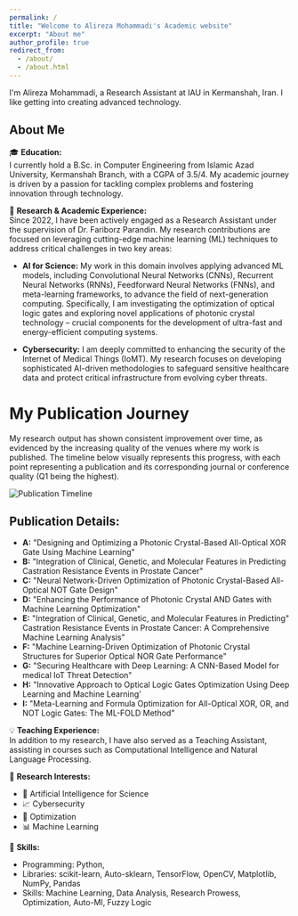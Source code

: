```yaml
---
permalink: /
title: "Welcome to Alireza Mohammadi's Academic website"
excerpt: "About me"
author_profile: true
redirect_from:
  - /about/
  - /about.html
---
```


I'm Alireza Mohammadi, a Research Assistant at IAU in Kermanshah, Iran. I like getting into creating advanced technology.

## About Me

🎓 **Education:**  
I currently hold a B.Sc. in Computer Engineering from Islamic Azad University, Kermanshah Branch, with a CGPA of 3.5/4. My academic journey is driven by a passion for tackling complex problems and fostering innovation through technology.

🔬 **Research & Academic Experience:**  
Since 2022, I have been actively engaged as a Research Assistant under the supervision of Dr. Fariborz Parandin.  My research contributions are focused on leveraging cutting-edge machine learning (ML) techniques to address critical challenges in two key areas:

* **AI for Science:**  My work in this domain involves applying advanced ML models, including Convolutional Neural Networks (CNNs), Recurrent Neural Networks (RNNs), Feedforward Neural Networks (FNNs), and meta-learning frameworks, to advance the field of next-generation computing.  Specifically, I am investigating the optimization of optical logic gates and exploring novel applications of photonic crystal technology – crucial components for the development of ultra-fast and energy-efficient computing systems.

* **Cybersecurity:**  I am deeply committed to enhancing the security of the Internet of Medical Things (IoMT). My research focuses on developing sophisticated AI-driven methodologies to safeguard sensitive healthcare data and protect critical infrastructure from evolving cyber threats.

# My Publication Journey

My research output has shown consistent improvement over time, as evidenced by the increasing quality of the venues where my work is published. The timeline below visually represents this progress, with each point representing a publication and its corresponding journal or conference quality (Q1 being the highest).

![Publication Timeline](https://alirezamohamadiam.github.io/images/publication_timeline.png)  <!-- Replace with your image filename -->

## Publication Details:

* **A:** "Designing and Optimizing a Photonic Crystal-Based All-Optical XOR Gate Using Machine Learning"
* **B:** "Integration of Clinical, Genetic, and Molecular Features in Predicting Castration Resistance Events in Prostate Cancer"
* **C:** "Neural Network-Driven Optimization of Photonic Crystal-Based All-Optical NOT Gate Design"
* **D:** "Enhancing the Performance of Photonic Crystal AND Gates with Machine Learning Optimization"
* **E:** "Integration of Clinical, Genetic, and Molecular Features in Predicting"
Castration Resistance Events in Prostate Cancer: A Comprehensive Machine Learning Analysis"
* **F:** "Machine Learning-Driven Optimization of Photonic Crystal Structures for Superior Optical NOR Gate Performance"
* **G:** "Securing Healthcare with Deep Learning: A CNN-Based Model for medical IoT Threat Detection"
* **H:** "Innovative Approach to Optical Logic Gates Optimization Using Deep
Learning and Machine Learning'
* **I:** "Meta-Learning and Formula Optimization for All-Optical XOR, OR,
and NOT Logic Gates: The ML-FOLD Method"

💡 **Teaching Experience:**  
In addition to my research, I have also served as a Teaching Assistant, assisting in courses such as Computational Intelligence and Natural Language Processing. 

🚀 **Research Interests:**
- 🤖 Artificial Intelligence for Science
- 📈 Cybersecurity
- 🔧 Optimization
- 📊 Machine Learning


🔧 **Skills:**
- Programming: Python, 
- Libraries: scikit-learn, Auto-sklearn, TensorFlow, OpenCV, Matplotlib, NumPy, Pandas
- Skills: Machine Learning, Data Analysis, Research Prowess, Optimization, Auto-Ml, Fuzzy Logic


